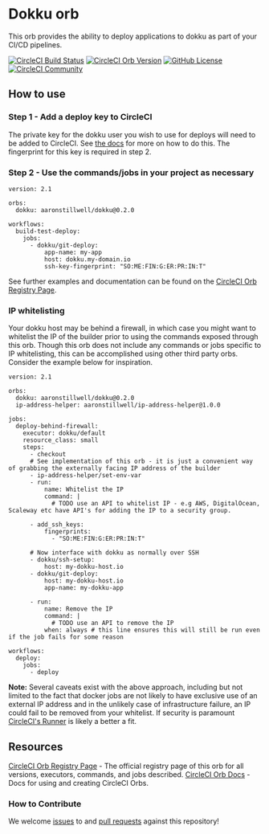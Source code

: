 # Dokku orb

This orb provides the ability to deploy applications to dokku as part of your CI/CD pipelines.

[![CircleCI Build Status](https://circleci.com/gh/aaronstillwell/dokku-orb.svg?style=shield "CircleCI Build Status")](https://circleci.com/gh/aaronstillwell/dokku-orb) [![CircleCI Orb Version](https://img.shields.io/badge/endpoint.svg?url=https://badges.circleci.io/orb/aaronstillwell/dokku)](https://circleci.com/orbs/registry/orb/aaronstillwell/dokku) [![GitHub License](https://img.shields.io/badge/license-MIT-lightgrey.svg)](https://raw.githubusercontent.com/aaronstillwell/dokku-orb/master/LICENSE) [![CircleCI Community](https://img.shields.io/badge/community-CircleCI%20Discuss-343434.svg)](https://discuss.circleci.com/c/ecosystem/orbs)

## How to use

### Step 1 - Add a deploy key to CircleCI

The private key for the dokku user you wish to use for deploys will need to be added to CircleCI. See [the docs](https://circleci.com/docs/2.0/add-ssh-key/) for more on how to do this. The fingerprint for this key is required in step 2.

### Step 2 - Use the commands/jobs in your project as necessary

```
version: 2.1

orbs:
  dokku: aaronstillwell/dokku@0.2.0

workflows:
  build-test-deploy:
    jobs:
      - dokku/git-deploy:
          app-name: my-app
          host: dokku.my-domain.io
          ssh-key-fingerprint: "SO:ME:FIN:G:ER:PR:IN:T"
```

See further examples and documentation can be found on the [CircleCI Orb Registry Page](https://circleci.com/orbs/registry/orb/aaronstillwell/dokku).

### IP whitelisting

Your dokku host may be behind a firewall, in which case you might want to whitelist the IP of the builder prior to using the commands exposed through this orb. Though this orb does not include any commands or jobs specific to IP whitelisting, this can be accomplished using other third party orbs. Consider the example below for inspiration.

```
version: 2.1

orbs:
  dokku: aaronstillwell/dokku@0.2.0
  ip-address-helper: aaronstillwell/ip-address-helper@1.0.0

jobs:
  deploy-behind-firewall:
    executor: dokku/default
    resource_class: small
    steps:
      - checkout
      # See implementation of this orb - it is just a convenient way of grabbing the externally facing IP address of the builder
      - ip-address-helper/set-env-var
      - run:
          name: Whitelist the IP
          command: |
            # TODO use an API to whitelist IP - e.g AWS, DigitalOcean, Scaleway etc have API's for adding the IP to a security group.

      - add_ssh_keys:
          fingerprints:
            - "SO:ME:FIN:G:ER:PR:IN:T"

      # Now interface with dokku as normally over SSH
      - dokku/ssh-setup:
          host: my-dokku-host.io
      - dokku/git-deploy:
          host: my-dokku-host.io
          app-name: my-dokku-app
        
      - run:
          name: Remove the IP
          command: |
            # TODO use an API to remove the IP
          when: always # this line ensures this will still be run even if the job fails for some reason

workflows:
  deploy:
    jobs:
      - deploy
```

**Note:** Several caveats exist with the above approach, including but not limited to the fact that docker jobs are not likely to have exclusive use of an external IP address and in the unlikely case of infrastructure failure, an IP could fail to be removed from your whitelist. If security is paramount [CircleCI's Runner](https://circleci.com/docs/2.0/runner-overview/#introduction) is likely a better a fit.

## Resources

[CircleCI Orb Registry Page](https://circleci.com/orbs/registry/orb/aaronstillwell/dokku) - The official registry page of this orb for all versions, executors, commands, and jobs described.
[CircleCI Orb Docs](https://circleci.com/docs/2.0/orb-intro/#section=configuration) - Docs for using and creating CircleCI Orbs.

### How to Contribute

We welcome [issues](https://github.com/aaronstillwell/dokku-orb/issues) to and [pull requests](https://github.com/aaronstillwell/dokku-orb/pulls) against this repository!

